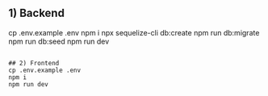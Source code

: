 
## 1) Backend
cp .env.example .env
npm i
npx sequelize-cli db:create
npm run db:migrate
npm run db:seed
npm run dev
```

## 2) Frontend
cp .env.example .env
npm i
npm run dev
```

